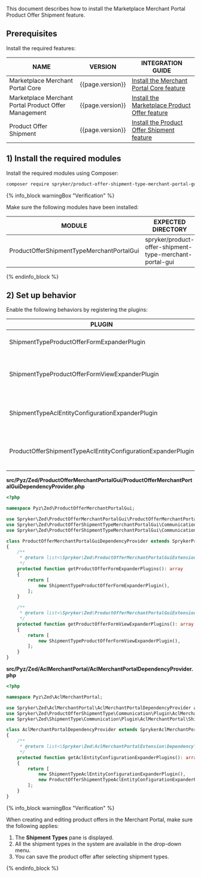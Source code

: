 

This document describes how to install the Marketplace Merchant Portal Product Offer Shipment feature.

## Prerequisites

Install the required features:

| NAME                         | VERSION          | INTEGRATION GUIDE                                                                                                                                                                                              |
|------------------------------|------------------|----------------------------------------------------------------------------------------------------------------------------------------------------------------------------------------------------------------|
| Marketplace Merchant Portal Core | {{page.version}}  | [Install the Merchant Portal Core feature](/docs/pbc/all/merchant-management/{{page.version}}/marketplace/install-and-upgrade/install-the-marketplace-merchant-portal-core-feature.html)                       |
| Marketplace Merchant Portal Product Offer Management    | {{page.version}} | [Install the Marketplace Product Offer feature](/docs/pbc/all/offer-management/{{page.version}}/marketplace/install-and-upgrade/install-the-marketplace-merchant-portal-product-offer-management-feature.html) |
| Product Offer Shipment | {{page.version}} | [Install the Product Offer Shipment feature](/docs/pbc/all/offer-management/{{page.version}}/marketplace/install-and-upgrade/install-features/install-the-product-offer-shipment-feature.html)                                  |

## 1) Install the required modules

Install the required modules using Composer:

```bash
composer require spryker/product-offer-shipment-type-merchant-portal-gui:"{{page.version}}" --update-with-dependencies
```

{% info_block warningBox "Verification" %}

Make sure the following modules have been installed:

| MODULE | EXPECTED DIRECTORY |
|-|-|
| ProductOfferShipmentTypeMerchantPortalGui | spryker/product-offer-shipment-type-merchant-portal-gui |

{% endinfo_block %}

## 2) Set up behavior

Enable the following behaviors by registering the plugins:

| PLUGIN                                                                 | DESCRIPTION                                                                                                 | PREREQUISITES | NAMESPACE                                                                                                |
|------------------------------------------------------------------------|-------------------------------------------------------------------------------------------------------------|---------------|----------------------------------------------------------------------------------------------------------|
| ShipmentTypeProductOfferFormExpanderPlugin                             | Expands `ProductOfferForm` with a `shipment-type` form field.                                                 |               | Spryker\Zed\ProductOfferServicePointMerchantPortalGui\Communication\Plugin\ProductOfferMerchantPortalGui |
| ShipmentTypeProductOfferFormViewExpanderPlugin                         | Expands the `ProductOfferForm` Twig template with a `shipment-type` form section.                                 |               | Spryker\Zed\ProductOfferServicePointMerchantPortalGui\Communication\Plugin\ProductOfferMerchantPortalGui |
| ShipmentTypeAclEntityConfigurationExpanderPlugin                       | Expands a provided `AclEntityMetadataConfig` transfer object with shipment type composite data.               |               | Spryker\Zed\ShipmentType\Communication\Plugin\AclMerchantPortal                                          |
| ProductOfferShipmentTypeAclEntityConfigurationExpanderPlugin           | Expands a provided `AclEntityMetadataConfig` transfer object with product offer shipment type composite data. |               | Spryker\Zed\ProductOfferShipmentType\Communication\Plugin\AclMerchantPortal                              |

**src/Pyz/Zed/ProductOfferMerchantPortalGui/ProductOfferMerchantPortalGuiDependencyProvider.php**

```php
<?php

namespace Pyz\Zed\ProductOfferMerchantPortalGui;

use Spryker\Zed\ProductOfferMerchantPortalGui\ProductOfferMerchantPortalGuiDependencyProvider as SprykerProductOfferMerchantPortalGuiDependencyProvider;
use Spryker\Zed\ProductOfferShipmentTypeMerchantPortalGui\Communication\Plugin\ProductOfferMerchantPortalGui\ShipmentTypeProductOfferFormExpanderPlugin;
use Spryker\Zed\ProductOfferShipmentTypeMerchantPortalGui\Communication\Plugin\ProductOfferMerchantPortalGui\ShipmentTypeProductOfferFormViewExpanderPlugin;

class ProductOfferMerchantPortalGuiDependencyProvider extends SprykerProductOfferMerchantPortalGuiDependencyProvider
{
    /**
     * @return list<\Spryker\Zed\ProductOfferMerchantPortalGuiExtension\Dependency\Plugin\ProductOfferFormExpanderPluginInterface>
     */
    protected function getProductOfferFormExpanderPlugins(): array
    {
        return [
            new ShipmentTypeProductOfferFormExpanderPlugin(),
        ];
    }

    /**
     * @return list<\Spryker\Zed\ProductOfferMerchantPortalGuiExtension\Dependency\Plugin\ProductOfferFormViewExpanderPluginInterface>
     */
    protected function getProductOfferFormViewExpanderPlugins(): array
    {
        return [
            new ShipmentTypeProductOfferFormViewExpanderPlugin(),
        ];
    }
}
```

**src/Pyz/Zed/AclMerchantPortal/AclMerchantPortalDependencyProvider.php**

```php
<?php

namespace Pyz\Zed\AclMerchantPortal;

use Spryker\Zed\AclMerchantPortal\AclMerchantPortalDependencyProvider as SprykerAclMerchantPortalDependencyProvider;
use Spryker\Zed\ProductOfferShipmentType\Communication\Plugin\AclMerchantPortal\ProductOfferShipmentTypeAclEntityConfigurationExpanderPlugin;
use Spryker\Zed\ShipmentType\Communication\Plugin\AclMerchantPortal\ShipmentTypeAclEntityConfigurationExpanderPlugin;

class AclMerchantPortalDependencyProvider extends SprykerAclMerchantPortalDependencyProvider
{
    /**
     * @return list<\Spryker\Zed\AclMerchantPortalExtension\Dependency\Plugin\AclEntityConfigurationExpanderPluginInterface>
     */
    protected function getAclEntityConfigurationExpanderPlugins(): array
    {
        return [
            new ShipmentTypeAclEntityConfigurationExpanderPlugin(),
            new ProductOfferShipmentTypeAclEntityConfigurationExpanderPlugin(),
        ];
    }
}
```

{% info_block warningBox "Verification" %}

When creating and editing product offers in the Merchant Portal, make sure the following applies:


1. The **Shipment Types** pane is displayed.
2. All the shipment types in the system are available in the drop-down menu.
3. You can save the product offer after selecting shipment types.

<!-- For instructions on creating and editing product offers, see [Create and edit product offers]() |    add after merging-->


{% endinfo_block %}
